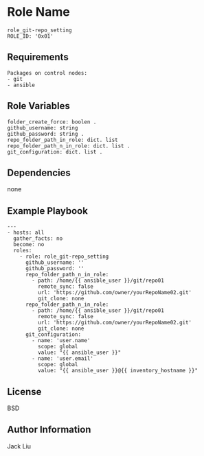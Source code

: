 Role Name
=========
```
role_git-repo_setting
ROLE_ID: '0x01'
```
Requirements
------------
```
Packages on control nodes:
- git 
- ansible
```

Role Variables
--------------
```
folder_create_force: boolen . 
github_username: string  
github_password: string . 
repo_folder_path_in_role: dict. list  
repo_folder_path_n_in_role: dict. list . 
git_configuration: dict. list . 

```
Dependencies
------------

none

Example Playbook
----------------
```    
---
- hosts: all
  gather_facts: no
  become: no
  roles:
    - role: role_git-repo_setting
      github_username: ''
      github_password: ''
      repo_folder_path_n_in_role:
        - path: /home/{{ ansible_user }}/git/repo01
          remote_sync: false
          url: 'https://github.com/owner/yourRepoName02.git' 
          git_clone: none
      repo_folder_path_n_in_role:
        - path: /home/{{ ansible_user }}/git/repo01
          remote_sync: false
          url: 'https://github.com/owner/yourRepoName02.git' 
          git_clone: none
      git_configuration:
        - name: 'user.name'
          scope: global
          value: "{{ ansible_user }}"
        - name: 'user.email'
          scope: global
          value: "{{ ansible_user }}@{{ inventory_hostname }}"
```        
License
-------

BSD

Author Information
------------------

Jack Liu
